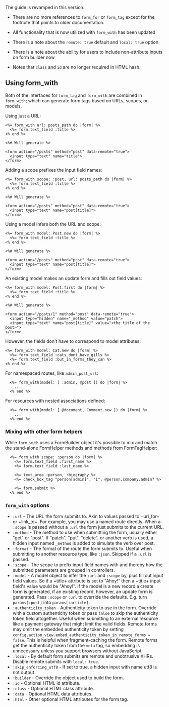 
The guide is revamped in this version.

* There are no more references to `form_for` or `form_tag` except for the footnote that points to older documentation.

* All functionality that is now utilized with `form_with` has been updated

* There is a note about the `remote: true` default and `local: true` option

* There is a note about the ability for users to include non-attribute inputs on form builder now

* Notes that `class` and `id` are no longer required in HTML hash.

Using form_with
---------------

Both of the interfaces for `form_tag` and `form_with` are combined in `form_with`; which
can generate form tags based on URLs, scopes, or models.

Using just a URL:

```html+erb
<%= form_with url: posts_path do |form| %>
  <%= form.text_field :title %>
<% end %>

<%# Will generate %>

<form action="/posts" method="post" data-remote="true">
  <input type="text" name="title">
</form>
```

Adding a scope prefixes the input field names:

```html+erb
<%= form_with scope: :post, url: posts_path do |form| %>
  <%= form.text_field :title %>
<% end %>

<%# Will generate %>

<form action="/posts" method="post" data-remote="true">
  <input type="text" name="post[title]">
</form>
```

Using a model infers both the URL and scope:

```html+erb
<%= form_with model: Post.new do |form| %>
  <%= form.text_field :title %>
<% end %>

<%# Will generate %>

<form action="/posts" method="post" data-remote="true">
  <input type="text" name="post[title]">
</form>
```

An existing model makes an update form and fills out field values:

```html+erb
<%= form_with model: Post.first do |form| %>
  <%= form.text_field :title %>
<% end %>

<%# Will generate %>

<form action="/posts/1" method="post" data-remote="true">
  <input type="hidden" name="_method" value="patch">
  <input type="text" name="post[title]" value="<the title of the post>">
</form>
```

However, the fields don't have to correspond to model attributes:

```erb
<%= form_with model: Cat.new do |form| %>
  <%= form.text_field :cats_dont_have_gills %>
  <%= form.text_field :but_in_forms_they_can %>
<% end %>
```

For namespaced routes, like `admin_post_url`:

```erb
  <%= form_with(model: [ :admin, @post ]) do |form| %>
    ...
  <% end %>
```

For resources with nested associations defined:

```erb
  <%= form_with(model: [ @document, Comment.new ]) do |form| %>
    ...
  <% end %>
```

### Mixing with other form helpers

While `form_with` uses a FormBuilder object it's possible to mix and
match the stand-alone FormHelper methods and methods
from FormTagHelper:

```erb
  <%= form_with scope: :person do |form| %>
    <%= form.text_field :first_name %>
    <%= form.text_field :last_name %>

    <%= text_area :person, :biography %>
    <%= check_box_tag "person[admin]", "1", @person.company.admin? %>

    <%= form.submit %>
  <% end %>
```

### `form_with` options

* `:url` - The URL the form submits to. Akin to values passed to
  +url_for+ or +link_to+. For example, you may use a named route
  directly. When a `:scope` is passed without a `:url` the
  form just submits to the current URL.
* `:method` - The method to use when submitting the form, usually
  either "get" or "post". If "patch", "put", "delete", or another verb
  is used, a hidden input named `_method` is added to
  simulate the verb over post.
* `:format` - The format of the route the form submits to.
  Useful when submitting to another resource type, like `:json`.
  Skipped if a `:url` is passed.
* `:scope` - The scope to prefix input field names with and
  thereby how the submitted parameters are grouped in controllers.
* `:model` - A model object to infer the `:url` and
  `:scope` by, plus fill out input field values.
  So if a +title+ attribute is set to "Ahoy!" then a +title+ input
  field's value would be "Ahoy!".
  If the model is a new record a create form is generated, if an
  existing record, however, an update form is generated.
  Pass `:scope` or `:url` to override the defaults.
  E.g. turn `params[:post]` into `params[:article]`.
* `:authenticity_token` - Authenticity token to use in the form.
  Override with a custom authenticity token or pass `false` to
  skip the authenticity token field altogether.
  Useful when submitting to an external resource like a payment gateway
  that might limit the valid fields.
  Remote forms may omit the embedded authenticity token by setting
  `config.action_view.embed_authenticity_token_in_remote_forms = false`.
  This is helpful when fragment-caching the form. Remote forms
  get the authenticity token from the `meta` tag, so embedding is
  unnecessary unless you support browsers without JavaScript.
* `:local` - By default form submits are remote and unobtrusive XHRs.
  Disable remote submits with `local: true`.
* `:skip_enforcing_utf8` - If set to true, a hidden input with name
  utf8 is not output.
* `:builder` - Override the object used to build the form.
* `:id` - Optional HTML id attribute.
* `:class` - Optional HTML class attribute.
* `:data` - Optional HTML data attributes.
* `:html` - Other optional HTML attributes for the form tag.
